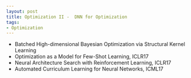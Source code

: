 ```yaml
---
layout: post
title: Optimization II -  DNN for Optimization
tags:
- Optimization
---
```


* Batched High-dimensional Bayesian Optimization via Structural Kernel
Learning
* Optimization as a Model for Few-Shot Learning, ICLR17
* Neural Architecture Search with Reinforcement Learning, ICLR17
* Automated Curriculum Learning for Neural Networks, ICML17
